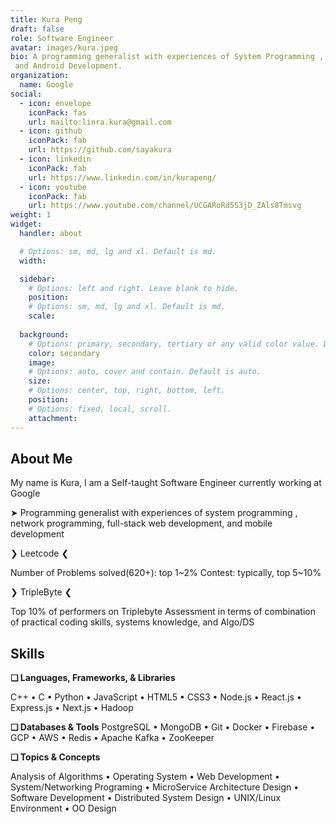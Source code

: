 ```yaml
---
title: Kura Peng
draft: false
role: Software Engineer
avatar: images/kura.jpeg
bio: A programming generalist with experiences of System Programming , Network Programming, Full-stack Web Development,
 and Android Development.
organization:
  name: Google
social:
  - icon: envelope
    iconPack: fas
    url: mailto:linra.kura@gmail.com
  - icon: github
    iconPack: fab
    url: https://github.com/sayakura
  - icon: linkedin
    iconPack: fab
    url: https://www.linkedin.com/in/kurapeng/
  - icon: youtube
    iconPack: fab
    url: https://www.youtube.com/channel/UCGARoRd5S3jD_ZAls8Tmsvg
weight: 1
widget:
  handler: about

  # Options: sm, md, lg and xl. Default is md.
  width:

  sidebar:
    # Options: left and right. Leave blank to hide.
    position:
    # Options: sm, md, lg and xl. Default is md.
    scale:
  
  background:
    # Options: primary, secondary, tertiary or any valid color value. Default is primary.
    color: secondary
    image:
    # Options: auto, cover and contain. Default is auto.
    size:
    # Options: center, top, right, bottom, left.
    position:
    # Options: fixed, local, scroll.
    attachment: 
---
```


## About Me
My name is Kura, I am a Self-taught Software Engineer currently working at Google 

➤ Programming generalist with experiences of system programming , network programming, full-stack web development, and mobile development

❯ Leetcode ❮

Number of Problems solved(620+): top 1~2%
Contest: typically, top 5~10%

❯ TripleByte ❮

Top 10% of performers on Triplebyte Assessment in terms of combination of practical coding skills, systems knowledge, and Algo/DS

## Skills  

**❏ Languages, Frameworks, & Libraries**

C++ • C • Python • JavaScript • HTML5 • CSS3 • Node.js • React.js • Express.js • Next.js • Hadoop

**❏ Databases & Tools**
PostgreSQL • MongoDB • Git • Docker • Firebase • GCP • AWS • Redis • Apache Kafka • ZooKeeper

**❏ Topics & Concepts**

Analysis of Algorithms • Operating System • Web Development • System/Networking Programing • MicroService Architecture Design • Software Development • Distributed System Design • UNIX/Linux Environment • OO Design
